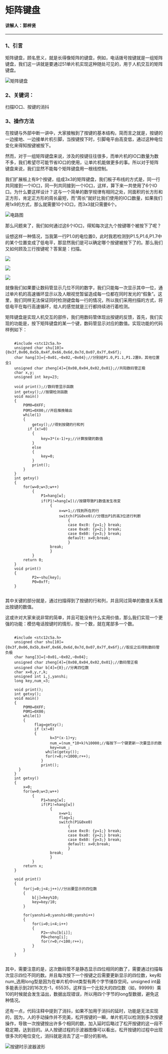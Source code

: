 # 矩阵键盘
#### 讲解人：郭梓贤
------

### 1、引言

矩阵键盘，顾名思义，就是长得像矩阵的键盘，例如，电话拨号按键就是一组矩阵键盘，我们这一讲就是要通过51单片机实现这种随处可见的，用于人机交互的矩阵键盘。

![矩阵键盘](C51MCU_photos/矩阵键盘photos/1矩阵键盘实物.png)

### 2、关键词：

扫描IO口、按键的消抖
	
### 3、操作方法

在按键与外部中断一讲中，大家接触到了按键的基本结构，简而言之就是，按键的一边接地、一边接单片机引脚，当按键按下时，引脚电平由高变低，通过这种电位变化来得知按键被按下。

然而，对于一组矩阵键盘来说，涉及的按键往往很多，而单片机的IO口数量为数不多，我们希望尽可能节省IO口的使用，让单片机能做更多的事。所以对于矩阵键盘来说，我们显然不能每个矩阵键盘用一根线控制。

我们扩展板上有9个按键，组成3x3的矩阵键盘，我们板子布线的方式是，同一行共同接到一个IO口，同一列共同接到一个IO口，这样，算下来一共使用了6个IO口。为什么要这样设计？这与一个简单的数学规律有相同之处，同面积的长方形和正方形，肯定正方形的周长最短，而“周长”就好比我们使用的IO口数量，如果我们用1x9的方式，那么就需要10个IO口，而3x3就只需要6个。

![电路图](C51MCU_photos/矩阵键盘photos/2电路.png)

那么问题来了，我们如何通过这6个IO口，得知每次这九个按键哪个被按下了呢？

设想这样一种情况，当我第一行P1.0的电位置0，此时我若检测到P1.5,P1.6,P1.7中的某个位置变成了低电平，那显然我们是可以确定哪个按键被按下了的。那么我们又如何顾及三行按键呢？答案是：扫描。

![](C51MCU_photos/矩阵键盘photos/3-1扫描.png)

![](C51MCU_photos/矩阵键盘photos/3-2扫描.png)

![](C51MCU_photos/矩阵键盘photos/3-3扫描.png)

就像我们如果要让数码管显示几位不同的数字，我们只能每一次显示其中一位，通过单片机的高速循环显示以及人眼视觉暂留造成每一位都在同时发光的“假象”。这里，我们同样无法保证同时检测键盘每一行的情况，所以我们采用扫描的方式，将低电平在每行高速循环，给人的感觉就是三行都持续进行着检测。

矩阵键盘是实现人机交互的部件，我们用数码管体现出按键的反馈，首先，我们实现的功能是，按下矩阵键盘的某一个键，数码管显示对应的数值。实现功能的代码样例如下：

```    

	#include <stc12c5a.h>
	unsigned char shu[10]={0x3f,0x06,0x5b,0x4f,0x66,0x6d,0x7d,0x07,0x7f,0x6f};
	char hang[3]={~0x01,~0x02,~0x04};//分别给P1.0,P1.1,P1.2置0，其他位置全1
	unsigned char zheng[4]={0x08,0x04,0x02,0x01};//共阳数码管正极
	char x,y;
	unsigned int key=23;

	void print();//数码管显示函数
	int getxy();//按键检测函数
	void main()
	{
		P0M0=0XFF;
		P0M1=0X00;//开启推挽输出
		while(1)
		{
			getxy();//得到按键的行和列
		  if (x!=0)
			{
				key=3*(x-1)+y;//计算按键的数值
			}
			else
			{
				key=0;
			}
			print();
		}
	}
	int getxy()
	{
		for(w=0;w<3;w++)
			{
				P1=hang[w];
				if(P1!=hang[w])//按键导致P1数值发生改变
					{
						x=w+1;//找到所在的行
						switch(P1&0xe0)//分理出P1的高3位进行判断
							{
							case 0xc0: {y=1;} break;
							case 0xa0: {y=2;} break;
							case 0x60: {y=3;} break;
							default: x=0;break;
							}
					break;
					}
			}
		return 0;
	}
	void print()
	{
			P2=~shu[key];
			P0=0xff;
	}
	
```   
 
其中关键的部分就是，通过扫描得到了按键的行和列，并且同过简单的数值关系推出按键的数值。

这或许对大家来说非常的简单，并且可能没有什么实用价值，那么我们实现一个更强的功能：模仿电话按键时的情形，按一个数，就在尾部多一个数。

```   

	#include <stc12c5a.h>
	unsigned char shu[10]={0x3f,0x06,0x5b,0x4f,0x66,0x6d,0x7d,0x07,0x7f,0x6f};//取反之后得到数码管负极
	char hang[3]={~0x01,~0x02,~0x04};
	unsigned char zheng[4]={0x08,0x04,0x02,0x01};//数码管正极
	unsigned char b[4]={0};//分离四位数
	char x=0,y,r,k;
	unsigned int i,j,yanshi;
	long key,num_=3;

	void print();
	int getxy();
	void main()
	{
		P0M0=0XFF;
		P0M1=0X00;
		while(1)
		{
			 flag=getxy();
			 if (x!=0)
			 {
					k=3*(x-1)+y;
					num_=(num_*10+k)%10000;//每按下一个键更新一次要显示的数
					key=num_;
				  while(getxy());
				  for(r=0;r<1000;r++);
				}
				print();
	  }
	}
	int getxy()
	{
		x=0;
		for(w=0;w<3;w++)
			{
				P1=hang[w];
				if(P1!=hang[w])
					{
						x=w+1;
						flag=1;
						switch(P1&0xe0)
							{
							case 0xc0: {y=1;} break;
							case 0xa0: {y=2;} break;
							case 0x60: {y=3;} break;
							default: x=0;break;
							}
					break;
					}
			}
		return x;
	}

	void print()
	{
		for(j=0;j<4;j++)//分出要显示的四位数
		{
			b[j]=key%10;
			key=key/10;
		}

		for(yanshi=0;yanshi<80;yanshi++)
		{
			for(i=0;i<4;i++)
			{
				P2=~shu[b[i]];
				P0=zheng[i];
				for(r=0;r<100;r++);
			}
		}
	}
	
```

其中，需要注意的是，这次数码管不是静态显示四位相同的数了，需要通过扫描每次显示四位不同的数。并且每次按下一个按键之后需要更新显示的四位数，key和num_选用long型是因为在单片机中int类型有两个字节储存空间，unsigned int最多能表示到2的16次方-1，65535，这样当一个比较大的四位数（如，99999）乘10的时候就会发生溢出，数据出现错误，所以用四个字节的long型数据，避免这种情况。

还有一点，代码注释中提到了消抖，如果不加用于消抖的延时，功能是无法实现的，因为，人的手动操作并不完美，松开按键的一瞬，单片机可以检测到多次按键操作，导致一次按键按出许多个相同的数，加入延时后略过了松开按键的这一段不稳定期，达到目的。从人按键过程的示波器图像可以看出，松开按键的过程中出现很多次的电位变化，消抖就是消去了这一部分的影响。

![按键时示波器波形](C51MCU_photos/矩阵键盘photos/4消抖.png)


